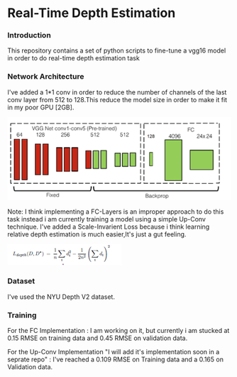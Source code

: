 # Real-Time Depth Estimation
### Introduction
This repository contains a set of python scripts to fine-tune a vgg16 model in order to do real-time depth estimation task

### Network Architecture
I've added a 1*1 conv in order to reduce the number of channels of the last conv layer from 512 to 128.This reduce the model size in order to make it fit in my poor GPU [2GB].

![img_1](./arch.png)

Note: I think implementing a FC-Layers is an improper approach to do this task instead i am currently training a model using a simple Up-Conv technique.
I've added a Scale-Invarient Loss because i think learning relative depth estimation is much easier,It's just a gut feeling.

![img_1](./loss.png)

### Dataset
I've used the NYU Depth V2 dataset.

### Training
For the FC Implementation : I am working on it, but currently i am stucked at 0.15 RMSE on training data and 0.45 RMSE on validation data.

For the Up-Conv Implementation "I will add it's implementation soon in a seprate repo" : I've reached a 0.109 RMSE on Training data and a 0.165 on Validation data. 
